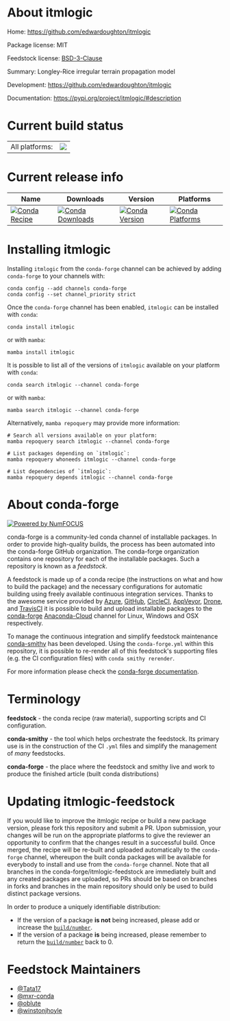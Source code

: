 About itmlogic
==============

Home: https://github.com/edwardoughton/itmlogic

Package license: MIT

Feedstock license: [BSD-3-Clause](https://github.com/conda-forge/itmlogic-feedstock/blob/main/LICENSE.txt)

Summary: Longley-Rice irregular terrain propagation model

Development: https://github.com/edwardoughton/itmlogic

Documentation: https://pypi.org/project/itmlogic/#description

Current build status
====================


<table><tr><td>All platforms:</td>
    <td>
      <a href="https://dev.azure.com/conda-forge/feedstock-builds/_build/latest?definitionId=11354&branchName=main">
        <img src="https://dev.azure.com/conda-forge/feedstock-builds/_apis/build/status/itmlogic-feedstock?branchName=main">
      </a>
    </td>
  </tr>
</table>

Current release info
====================

| Name | Downloads | Version | Platforms |
| --- | --- | --- | --- |
| [![Conda Recipe](https://img.shields.io/badge/recipe-itmlogic-green.svg)](https://anaconda.org/conda-forge/itmlogic) | [![Conda Downloads](https://img.shields.io/conda/dn/conda-forge/itmlogic.svg)](https://anaconda.org/conda-forge/itmlogic) | [![Conda Version](https://img.shields.io/conda/vn/conda-forge/itmlogic.svg)](https://anaconda.org/conda-forge/itmlogic) | [![Conda Platforms](https://img.shields.io/conda/pn/conda-forge/itmlogic.svg)](https://anaconda.org/conda-forge/itmlogic) |

Installing itmlogic
===================

Installing `itmlogic` from the `conda-forge` channel can be achieved by adding `conda-forge` to your channels with:

```
conda config --add channels conda-forge
conda config --set channel_priority strict
```

Once the `conda-forge` channel has been enabled, `itmlogic` can be installed with `conda`:

```
conda install itmlogic
```

or with `mamba`:

```
mamba install itmlogic
```

It is possible to list all of the versions of `itmlogic` available on your platform with `conda`:

```
conda search itmlogic --channel conda-forge
```

or with `mamba`:

```
mamba search itmlogic --channel conda-forge
```

Alternatively, `mamba repoquery` may provide more information:

```
# Search all versions available on your platform:
mamba repoquery search itmlogic --channel conda-forge

# List packages depending on `itmlogic`:
mamba repoquery whoneeds itmlogic --channel conda-forge

# List dependencies of `itmlogic`:
mamba repoquery depends itmlogic --channel conda-forge
```


About conda-forge
=================

[![Powered by
NumFOCUS](https://img.shields.io/badge/powered%20by-NumFOCUS-orange.svg?style=flat&colorA=E1523D&colorB=007D8A)](https://numfocus.org)

conda-forge is a community-led conda channel of installable packages.
In order to provide high-quality builds, the process has been automated into the
conda-forge GitHub organization. The conda-forge organization contains one repository
for each of the installable packages. Such a repository is known as a *feedstock*.

A feedstock is made up of a conda recipe (the instructions on what and how to build
the package) and the necessary configurations for automatic building using freely
available continuous integration services. Thanks to the awesome service provided by
[Azure](https://azure.microsoft.com/en-us/services/devops/), [GitHub](https://github.com/),
[CircleCI](https://circleci.com/), [AppVeyor](https://www.appveyor.com/),
[Drone](https://cloud.drone.io/welcome), and [TravisCI](https://travis-ci.com/)
it is possible to build and upload installable packages to the
[conda-forge](https://anaconda.org/conda-forge) [Anaconda-Cloud](https://anaconda.org/)
channel for Linux, Windows and OSX respectively.

To manage the continuous integration and simplify feedstock maintenance
[conda-smithy](https://github.com/conda-forge/conda-smithy) has been developed.
Using the ``conda-forge.yml`` within this repository, it is possible to re-render all of
this feedstock's supporting files (e.g. the CI configuration files) with ``conda smithy rerender``.

For more information please check the [conda-forge documentation](https://conda-forge.org/docs/).

Terminology
===========

**feedstock** - the conda recipe (raw material), supporting scripts and CI configuration.

**conda-smithy** - the tool which helps orchestrate the feedstock.
                   Its primary use is in the construction of the CI ``.yml`` files
                   and simplify the management of *many* feedstocks.

**conda-forge** - the place where the feedstock and smithy live and work to
                  produce the finished article (built conda distributions)


Updating itmlogic-feedstock
===========================

If you would like to improve the itmlogic recipe or build a new
package version, please fork this repository and submit a PR. Upon submission,
your changes will be run on the appropriate platforms to give the reviewer an
opportunity to confirm that the changes result in a successful build. Once
merged, the recipe will be re-built and uploaded automatically to the
`conda-forge` channel, whereupon the built conda packages will be available for
everybody to install and use from the `conda-forge` channel.
Note that all branches in the conda-forge/itmlogic-feedstock are
immediately built and any created packages are uploaded, so PRs should be based
on branches in forks and branches in the main repository should only be used to
build distinct package versions.

In order to produce a uniquely identifiable distribution:
 * If the version of a package **is not** being increased, please add or increase
   the [``build/number``](https://docs.conda.io/projects/conda-build/en/latest/resources/define-metadata.html#build-number-and-string).
 * If the version of a package **is** being increased, please remember to return
   the [``build/number``](https://docs.conda.io/projects/conda-build/en/latest/resources/define-metadata.html#build-number-and-string)
   back to 0.

Feedstock Maintainers
=====================

* [@Tata17](https://github.com/Tata17/)
* [@mxr-conda](https://github.com/mxr-conda/)
* [@oblute](https://github.com/oblute/)
* [@winstonjhoyle](https://github.com/winstonjhoyle/)


